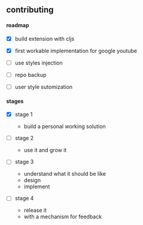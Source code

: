 ## contributing

#### roadmap

- [x] build extension with cljs
- [x] first workable implementation for google youtube
- [ ] use styles injection
- [ ] repo backup
- [ ] user style sutomization


#### stages

- [x] stage 1
  
  - build a personal working solution

- [ ] stage 2

  - use it and grow it

- [ ] stage 3

  - understand what it should be like
  - design
  - implement

- [ ] stage 4

  - release it
  - with a mechanism for feedback
